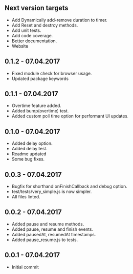 ## Next version targets
- Add Dynamically add-remove duration to timer.
- Add Reset and destroy methods.
- Add unit tests.
- Add code coverage.
- Better documentation.
- Website

## 0.1.2 - 07.04.2017
- Fixed module check for browser usage.
- Updated package keywords

## 0.1.1 - 07.04.2017
- Overtime feature added.
- Added bump(overtime) test.
- Added custom poll time option for performant UI updates.

## 0.1.0 - 07.04.2017
- Added delay option.
- Added delay test.
- Readme updated
- Some bug fixes.

## 0.0.3 - 07.04.2017
- Bugfix for shorthand onFinishCallback and debug option.
- test/tests/very_simple.js is now simpler.
- All files linted.

## 0.0.2 - 07.04.2017
- Added pause and resume methods.
- Added pause, resume and finish events.
- Added pausedAt, resumedAt timestamps.
- Added pause_resume.js to tests.

## 0.0.1 - 07.04.2017
- Initial commit
